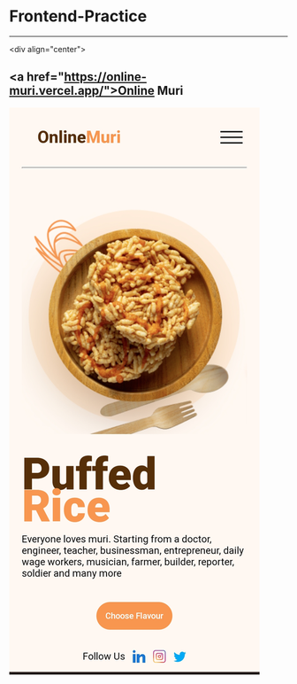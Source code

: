 # Frontend-Practice

---

<div align="center"><h2><a href="https://online-muri.vercel.app/">Online Muri</a></h2></div>
<img src="./images/IMG_20230205_203547.jpg" />